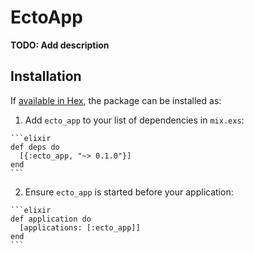 # EctoApp

**TODO: Add description**

## Installation

If [available in Hex](https://hex.pm/docs/publish), the package can be installed as:

  1. Add `ecto_app` to your list of dependencies in `mix.exs`:

    ```elixir
    def deps do
      [{:ecto_app, "~> 0.1.0"}]
    end
    ```

  2. Ensure `ecto_app` is started before your application:

    ```elixir
    def application do
      [applications: [:ecto_app]]
    end
    ```

